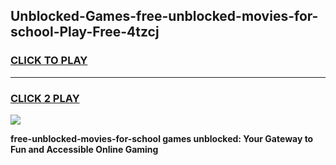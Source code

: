 
## Unblocked-Games-free-unblocked-movies-for-school-Play-Free-4tzcj
<h3>
<a href="https://premium76.site?title=free-unblocked-movies-for-school&ref=10A">CLICK TO PLAY</a></h3>
<hr>

<h3>
<a href="https://premium76.site?title=free-unblocked-movies-for-school&ref=10A">CLICK 2 PLAY</a>
  
</h3>

<a href="https://premium76.site?title=free-unblocked-movies-for-school&ref=10A"><img src="https://clearcache.store/games.png"></a>


**free-unblocked-movies-for-school games unblocked: Your Gateway to Fun and Accessible Online Gaming**
